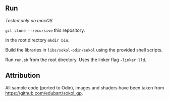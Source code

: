 ## Run

*Tested only on macOS*

`git clone --recursive` this repository.

In the root directory `mkdir bin`.

Build the libraries in `libs/sokol-odin/sokol` using the provided shell scripts.

Run `run.sh` from the root directory. Uses the linker flag `-linker:lld`.

## Attribution

All sample code (ported to Odin), images and shaders have been taken from https://github.com/edubart/sokol_gp.
